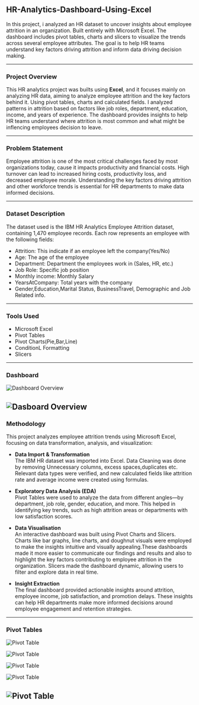 ## HR-Analytics-Dashboard-Using-Excel
In this project, i analyzed an HR dataset to uncover insights about employee attrition in an organization. Built entirely with Microsoft Excel. The dashboard includes pivot tables, charts and slicers to visualize the trends across several employee attributes. The goal is to help HR teams understand key factors driving attrition and inform data driving decision making.

---
### Project Overview
This HR analytics project was builts using **Excel**, and it focuses mainly on analyzing HR data, aiming to analyze employee attrition and the key factors behind it. Using pivot tables, charts and calculated fields. I analyzed patterns in attrition based on factors like job roles, department, education, income, and years of experience. The dashboard provides insights to help HR teams understand where attrition is most common and what might be inflencing employees decision to leave.

---
### Problem Statement
Employee attrition is one of the most critical challenges faced by most organizations today, cause it impacts productivity and financial costs. High turnover can lead to increased hiring costs, productivity loss, and decreased employee morale. Understanding the key factors driving attrition and other workforce trends is essential for HR departments to make data informed decisions.


---
### **Dataset Description**
The dataset used is the IBM HR Analytics Employee Attrition dataset, containing 1,470 employee records. Each row represents an employee with the following fields:
- Attrition: This indicate if an employee left the company(Yes/No)
- Age: The age of the employee
- Department: Department the employees work in (Sales, HR, etc.)
- Job Role: Specific job position
- Monthly income: Monthly Salary
- YearsAtCompany:	Total years with the company
- Gender,Education,Marital Status, BusinessTravel, Demographic and Job Related info.
---
  ### Tools Used
- Microsoft Excel
- Pivot Tables
- Pivot Charts(Pie,Bar,Line)
- ConditionL Formatting
- Slicers
---
  ### Dashboard
  ![Dashboard Overview](HR-Data-Analytics-Dashboard1.png)

  
  ![Dasboard Overview](HR-Data-Analytics-Dashboard2.png)
---
  ### Methodology
  This project analyzes employee attrition trends using Microsoft Excel, focusing on data transformation, analysis, and visualization:

 - **Data Import & Transformation**  
   The IBM HR dataset was imported into Excel. Data Cleaning was done by removing Unnecessary columns, excess spaces,duplicates etc. Relevant data types were verified, and new calculated fields like attrition rate and average income were created using formulas.

- **Exploratory Data Analysis (EDA)**  
   Pivot Tables were used to analyze the data from different angles—by department, job role, gender, education, and more. This helped in identifying key trends, such as high attrition areas or departments with low satisfaction scores.

- **Data Visualisation**  
   An interactive dashboard was built using Pivot Charts and Slicers. Charts like bar graphs, line charts, and doughnut visuals were employed to make the insights intuitive and visually appealing.These dashboards made it more easier to communicate our findings and results and also to highlight the key factors contributing to employee attrition in the organization. Slicers made the dashboard dynamic, allowing users to filter and explore data in real time.

- **Insight Extraction**  
   The final dashboard provided actionable insights around attrition, employee income, job satisfaction, and promotion delays. These insights can help HR departments make more informed decisions around employee engagement and retention strategies.

---
### Pivot Tables
![Pivot Table](Pivot-Table1.png)

![Pivot Table](Pivot-Table2.png)

![Pivot Table](Pivot-Table3.png)

![Pivot Table](Pivot-Table4.png)

![Pivot Table](Pivot-Table5.png)
---


 


